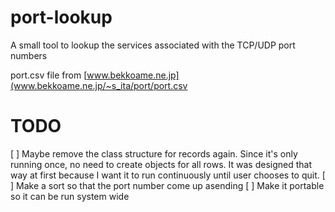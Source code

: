 # port-lookup
A small tool to lookup the services associated with the TCP/UDP port numbers

port.csv file from [www.bekkoame.ne.jp](www.bekkoame.ne.jp/~s_ita/port/port.csv


# TODO

[ ] Maybe remove the class structure for records again. Since it's only running once, no need to create objects for all rows. It was designed that way at first because I want it to run continuously until user chooses to quit.
[ ] Make a sort so that the port number come up asending
[ ] Make it portable so it can be run system wide

